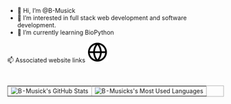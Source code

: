 - 👋 Hi, I’m @B-Musick
- 👀 I’m interested in full stack web development and software development.
- 🌱 I’m currently learning BioPython

📫 Associated website links
<a href="http://www.brendanmusick.com/">
<picture>
  <source media="(prefers-color-scheme: dark)" srcset="./images/portfolio-link.svg">
  <img alt="hi" src="./images/portfolio-link.svg">
</picture>
</a>
<!-- [![website](./images/portfolio-link.svg)](http://www.brendanmusick.ca#gh-dark-mode-only)
[![website](./img/portfolio-link-dark.svg)](http://www.brendanmusick.ca#gh-light-mode-only) -->
&nbsp;&nbsp;

<!-- [![website](./images/linkedin-link.svg)]([https://www.linkedin.com/in/brendanmusick/](https://www.linkedin.com/in/brendanmusick/))
&nbsp;&nbsp; -->

<table border="1" bordercolor="#aaa" cellspacing="0" cellpadding="0">
<tr>
  <td><img style="display:block;" width="100%" height="100%" alt="B-Musick's GitHub Stats" src="https://github-readme-stats.vercel.app/api?username=B-Musick&show_icons=true&hide_border=false&title_color=ff652f&icon_color=FFE400&bg_color=09131B&text_color=ffffff&border_color=0c1a25" /></td> 
<td><img style="display:block;" width="100%" height="100%" alt="B-Musicks's Most Used Languages" src="https://github-readme-stats.vercel.app/api/top-langs/?username=B-Musick&layout=compact" /></td>
</tr>
</table>


<!---
B-Musick/B-Musick is a ✨ special ✨ repository because its `README.md` (this file) appears on your GitHub profile.
You can click the Preview link to take a look at your changes.
--->
